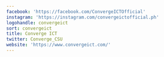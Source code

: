 ```yaml
---
facebook: 'https://facebook.com/ConvergeICTOfficial'
instagram: 'https://instagram.com/convergeictofficial.ph'
logohandle: convergeict
sort: convergeict
title: Converge ICT
twitter: Converge_CSU
website: 'https://www.convergeict.com/'
---
```

